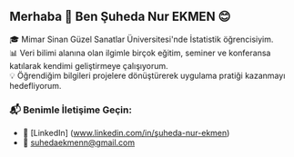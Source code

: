 ## Merhaba 👋 Ben Şuheda Nur EKMEN  😊 

🎓 Mimar Sinan Güzel Sanatlar Üniversitesi'nde İstatistik öğrencisiyim.  
📊 Veri bilimi alanına olan ilgimle birçok eğitim, seminer ve konferansa katılarak kendimi geliştirmeye çalışıyorum.  
💡 Öğrendiğim bilgileri projelere dönüştürerek uygulama pratiği kazanmayı hedefliyorum.

### 📬 Benimle İletişime Geçin:

- 💼 [LinkedIn] (www.linkedin.com/in/şuheda-nur-ekmen)  
- 📧 suhedaekmenn@gmail.com


